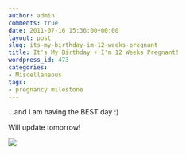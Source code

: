 ```yaml
---
author: admin
comments: true
date: 2011-07-16 15:36:00+00:00
layout: post
slug: its-my-birthday-im-12-weeks-pregnant
title: It's My Birthday + I'm 12 Weeks Pregnant!
wordpress_id: 473
categories:
- Miscellaneous
tags:
- pregnancy milestone
---
```


...and I am having the BEST day :)  
  
Will update tomorrow!

![](https://blogger.googleusercontent.com/tracker/251139911615938991-2841987055625574045?l=www.outmumbered.com)
